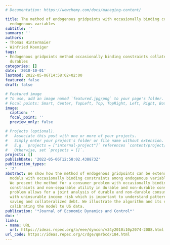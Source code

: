 ```yaml
---
# Documentation: https://wowchemy.com/docs/managing-content/

title: The method of endogenous gridpoints with occasionally binding constraints among
  endogenous variables
subtitle: ''
summary: ''
authors:
- Thomas Hintermaier
- Winfried Koeniger
tags:
- Endogenous gridpoints method occasionally binding constraints collateralized debt
  durables
categories: []
date: '2010-10-01'
lastmod: 2022-05-06T14:58:02+02:00
featured: false
draft: false

# Featured image
# To use, add an image named `featured.jpg/png` to your page's folder.
# Focal points: Smart, Center, TopLeft, Top, TopRight, Left, Right, BottomLeft, Bottom, BottomRight.
image:
  caption: ''
  focal_point: ''
  preview_only: false

# Projects (optional).
#   Associate this post with one or more of your projects.
#   Simply enter your project's folder or file name without extension.
#   E.g. `projects = ["internal-project"]` references `content/project/deep-learning/index.md`.
#   Otherwise, set `projects = []`.
projects: []
publishDate: '2022-05-06T12:58:02.438873Z'
publication_types:
- '2'
abstract: We show how the method of endogenous gridpoints can be extended to solve
  models with occasionally binding constraints among endogenous variables very efficiently.
  We present the method for a consumer problem with occasionally binding collateral
  constraints and non-separable utility in durable and non-durable consumption. This
  problem allows for a joint analysis of durable and non-durable consumption in models
  with uninsurable income risk which is important to understand patterns of consumption,
  saving and collateralized debt. We illustrate the algorithm and its efficiency by
  calibrating the model to US data.
publication: '*Journal of Economic Dynamics and Control*'
doi: ''
links:
- name: URL
  url: https://ideas.repec.org/a/eee/dyncon/v34y2010i10p2074-2088.html
url_code: https://ideas.repec.org/c/dge/qmrbcd/184.html
---
```

